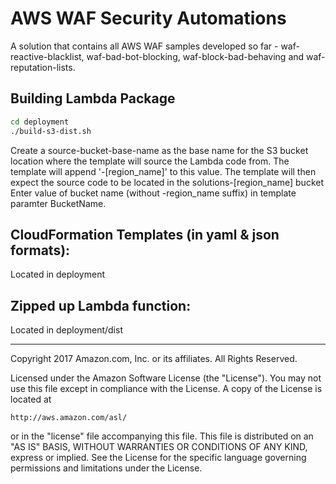 # AWS WAF Security Automations
A solution that contains all AWS WAF samples developed so far - waf-reactive-blacklist, waf-bad-bot-blocking, waf-block-bad-behaving and waf-reputation-lists.

## Building Lambda Package
```bash
cd deployment
./build-s3-dist.sh 
```
Create a source-bucket-base-name  as the base name for the S3 bucket location where the template will source the Lambda code from. 
The template will append '-[region_name]' to this value.
The template will then expect the source code to be located in the solutions-[region_name] bucket
Enter value of bucket name (without -region_name suffix) in template paramter BucketName.

## CloudFormation Templates (in yaml & json formats):
Located in deployment 

## Zipped up Lambda function:
Located in deployment/dist

***

Copyright 2017 Amazon.com, Inc. or its affiliates. All Rights Reserved.

Licensed under the Amazon Software License (the "License"). You may not use this file except in compliance with the License. A copy of the License is located at

    http://aws.amazon.com/asl/

or in the "license" file accompanying this file. This file is distributed on an "AS IS" BASIS, WITHOUT WARRANTIES OR CONDITIONS OF ANY KIND, express or implied. See the License for the specific language governing permissions and limitations under the License.
